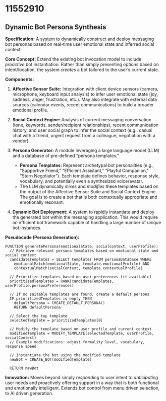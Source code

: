 # 11552910

## Dynamic Bot Persona Synthesis

**Specification:** A system to dynamically construct and deploy messaging bot personas based on real-time user emotional state and inferred social context.

**Core Concept:** Extend the existing bot invocation model to include *proactive* bot instantiation. Rather than simply presenting options based on intent/location, the system *creates* a bot tailored to the user’s current state.

**Components:**

1.  **Affective Sensor Suite:**  Integration with client device sensors (camera, microphone, keyboard input analysis) to infer user emotional state (joy, sadness, anger, frustration, etc.).  May also integrate with external data sources (calendar events, recent communications) to build a broader emotional profile.

2.  **Social Context Engine:** Analysis of current messaging conversation (tone, keywords, sender/recipient relationships), recent communication history, and user social graph to infer the social context (e.g., casual chat with a friend, urgent request from a colleague, negotiation with a vendor).

3.  **Persona Generator:**  A module leveraging a large language model (LLM) and a database of pre-defined “persona templates.” 
    *   **Persona Templates:**  Represent archetypal bot personalities (e.g., “Supportive Friend,” “Efficient Assistant,” “Playful Companion,” “Stern Negotiator”). Each template defines behavior, response style, vocabulary, and potentially even a synthesized voice/avatar. 
    *   The LLM dynamically *mixes* and *modifies* these templates based on the output of the Affective Sensor Suite and Social Context Engine. The goal is to create a bot that is both contextually appropriate and emotionally resonant.

4.  **Dynamic Bot Deployment:**  A system to rapidly instantiate and deploy the generated bot within the messaging application. This would require an efficient bot framework capable of handling a large number of unique bot instances.

**Pseudocode (Persona Generation):**

```
FUNCTION generatePersona(emotionalState, socialContext, userProfile):
  // Retrieve relevant persona templates based on emotional state and social context
  candidateTemplates = SELECT templates FROM personaDatabase WHERE 
    emotionalMatch(emotionalState, template.emotionalProfile) AND 
    contextualMatch(socialContext, template.contextualProfile)

  // Prioritize templates based on user preferences (if available)
  prioritizedTemplates = RANK(candidateTemplates, userProfile.personaPreferences)

  // If no suitable templates are found, create a default persona
  IF prioritizedTemplates is empty THEN
    defaultPersona = CREATE_DEFAULT_PERSONA()
    RETURN defaultPersona

  // Select the top template
  selectedTemplate = prioritizedTemplates[0]

  // Modify the template based on user profile and current context
  modifiedTemplate = MODIFY_TEMPLATE(selectedTemplate, userProfile, socialContext) 
  // Example modifications: adjust formality level, vocabulary, response speed

  // Instantiate the bot using the modified template
  newBot = CREATE_BOT(modifiedTemplate)

  RETURN newBot
```

**Innovation:** Moves beyond simply *responding* to user intent to *anticipating* user needs and proactively offering support in a way that is both functional and emotionally intelligent. Extends bot control from menu driven selection, to AI driven generation.